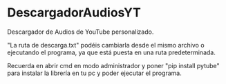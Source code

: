 # DescargadorAudiosYT
Descargador de Audios de YouTube personalizado.

"La ruta de descarga.txt" podéis cambiarla desde el mismo archivo o ejecutando el programa, ya que está puesta en una ruta predeterminada.

Recuerda en abrir cmd en modo administrador y poner "pip install pytube" para instalar la librería en tu pc y poder ejecutar el programa.
